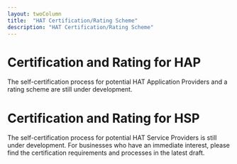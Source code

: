 ```yaml
---
layout: twoColumn
title:  "HAT Certification/Rating Scheme"
description: "HAT Certification/Rating Scheme"
---
```

# Certification and Rating for HAP
The self-certification process for potential HAT Application Providers and a rating scheme are still under development.

# Certification and Rating for HSP
The self-certification process for potential HAT Service Providers is still under development. For businesses who have an immediate interest, please find the certification requirements and processes in the latest draft.
